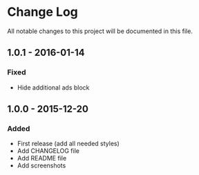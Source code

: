 # Change Log
All notable changes to this project will be documented in this file.

## 1.0.1 - 2016-01-14
### Fixed
- Hide additional ads block

## 1.0.0 - 2015-12-20
### Added
- First release (add all needed styles)
- Add CHANGELOG file
- Add README file
- Add screenshots
